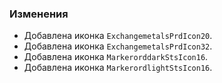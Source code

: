 ### Изменения

- Добавлена иконка `ExchangemetalsPrdIcon20`.
- Добавлена иконка `ExchangemetalsPrdIcon32`.
- Добавлена иконка `MarkerorddarkStsIcon16`.
- Добавлена иконка `MarkerordlightStsIcon16`.
